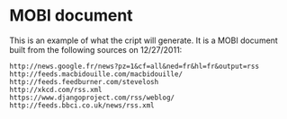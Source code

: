 # MOBI document

This is an example of what the cript will generate.
It is a MOBI document built from the following sources on 12/27/2011:

    http://news.google.fr/news?pz=1&cf=all&ned=fr&hl=fr&output=rss
    http://feeds.macbidouille.com/macbidouille/
    http://feeds.feedburner.com/stevelosh
    http://xkcd.com/rss.xml
    https://www.djangoproject.com/rss/weblog/
    http://feeds.bbci.co.uk/news/rss.xml
